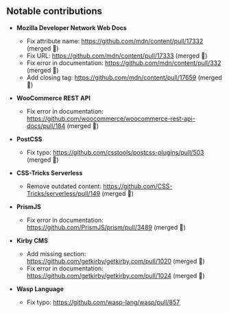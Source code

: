 ## Notable contributions

- **Mozilla Developer Network Web Docs**
  - Fix attribute name: https://github.com/mdn/content/pull/17332 (merged 🎉)
  - Fix URL: https://github.com/mdn/content/pull/17333 (merged 🎉)
  - Fix error in documentation: https://github.com/mdn/content/pull/332 (merged 🎉)
  - Add closing tag: https://github.com/mdn/content/pull/17659 (merged 🎉)
- **WooCommerce REST API**
  - Fix error in documentation: https://github.com/woocommerce/woocommerce-rest-api-docs/pull/184 (merged 🎉)
- **PostCSS**
  - Fix typo: https://github.com/csstools/postcss-plugins/pull/503 (merged 🎉)
- **CSS-Tricks Serverless**
  - Remove outdated content: https://github.com/CSS-Tricks/serverless/pull/149 (merged 🎉)
- **PrismJS**
  - Fix error in documentation: https://github.com/PrismJS/prism/pull/3489 (merged 🎉)
- **Kirby CMS**
  - Add missing section: https://github.com/getkirby/getkirby.com/pull/1020 (merged 🎉)
  - Fix error in documentation: https://github.com/getkirby/getkirby.com/pull/1024 (merged 🎉)

- **Wasp Language**
  - Fix typo: https://github.com/wasp-lang/wasp/pull/857
